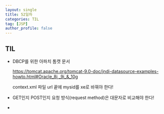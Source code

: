 ```yaml
---
layout: single
title: 52일차
categories: TIL
tag: [JSP]
author_profile: false
---
```


## TIL

* DBCP를 위한 아파치 톰캣 문서

  https://tomcat.apache.org/tomcat-9.0-doc/jndi-datasource-examples-howto.html#Oracle_8i,_9i_&_10g

  context.xml 파일 url 끝에 mysid를 xe로 바꿔야 한다!

* GET인지 POST인지 요청 방식(request method)은 대문자로 비교해야 한다! 

* [부트스트랩 W3 schools]: https://www.w3schools.com/bootstrap4/default.asp

  
